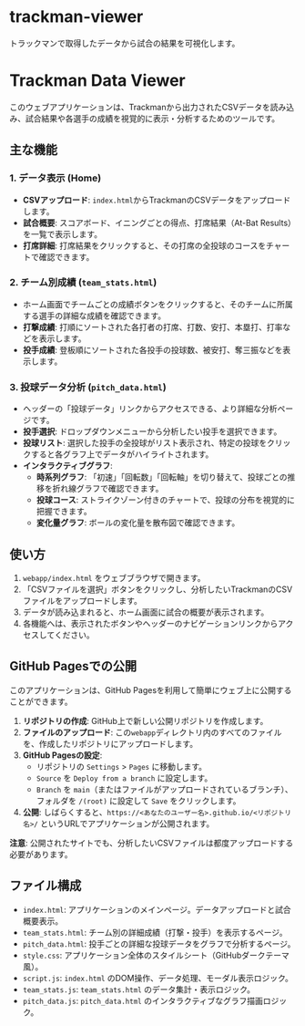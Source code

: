 # trackman-viewer
トラックマンで取得したデータから試合の結果を可視化します。

# Trackman Data Viewer

このウェブアプリケーションは、Trackmanから出力されたCSVデータを読み込み、試合結果や各選手の成績を視覚的に表示・分析するためのツールです。

## 主な機能

### 1. データ表示 (Home)
- **CSVアップロード**: `index.html`からTrackmanのCSVデータをアップロードします。
- **試合概要**: スコアボード、イニングごとの得点、打席結果（At-Bat Results）を一覧で表示します。
- **打席詳細**: 打席結果をクリックすると、その打席の全投球のコースをチャートで確認できます。

### 2. チーム別成績 (`team_stats.html`)
- ホーム画面でチームごとの成績ボタンをクリックすると、そのチームに所属する選手の詳細な成績を確認できます。
- **打撃成績**: 打順にソートされた各打者の打席、打数、安打、本塁打、打率などを表示します。
- **投手成績**: 登板順にソートされた各投手の投球数、被安打、奪三振などを表示します。

### 3. 投球データ分析 (`pitch_data.html`)
- ヘッダーの「投球データ」リンクからアクセスできる、より詳細な分析ページです。
- **投手選択**: ドロップダウンメニューから分析したい投手を選択できます。
- **投球リスト**: 選択した投手の全投球がリスト表示され、特定の投球をクリックすると各グラフ上でデータがハイライトされます。
- **インタラクティブグラフ**:
    - **時系列グラフ**: 「初速」「回転数」「回転軸」を切り替えて、投球ごとの推移を折れ線グラフで確認できます。
    - **投球コース**: ストライクゾーン付きのチャートで、投球の分布を視覚的に把握できます。
    - **変化量グラフ**: ボールの変化量を散布図で確認できます。

## 使い方

1.  `webapp/index.html` をウェブブラウザで開きます。
2.  「CSVファイルを選択」ボタンをクリックし、分析したいTrackmanのCSVファイルをアップロードします。
3.  データが読み込まれると、ホーム画面に試合の概要が表示されます。
4.  各機能へは、表示されたボタンやヘッダーのナビゲーションリンクからアクセスしてください。

## GitHub Pagesでの公開

このアプリケーションは、GitHub Pagesを利用して簡単にウェブ上に公開することができます。

1.  **リポジトリの作成**: GitHub上で新しい公開リポジトリを作成します。
2.  **ファイルのアップロード**: この`webapp`ディレクトリ内のすべてのファイルを、作成したリポジトリにアップロードします。
3.  **GitHub Pagesの設定**:
    -   リポジトリの `Settings` > `Pages` に移動します。
    -   `Source` を `Deploy from a branch` に設定します。
    -   `Branch` を `main`（またはファイルがアップロードされているブランチ）、フォルダを `/(root)` に設定して `Save` をクリックします。
4.  **公開**: しばらくすると、`https://<あなたのユーザー名>.github.io/<リポジトリ名>/` というURLでアプリケーションが公開されます。

**注意**: 公開されたサイトでも、分析したいCSVファイルは都度アップロードする必要があります。

## ファイル構成

-   `index.html`: アプリケーションのメインページ。データアップロードと試合概要表示。
-   `team_stats.html`: チーム別の詳細成績（打撃・投手）を表示するページ。
-   `pitch_data.html`: 投手ごとの詳細な投球データをグラフで分析するページ。
-   `style.css`: アプリケーション全体のスタイルシート（GitHubダークテーマ風）。
-   `script.js`: `index.html` のDOM操作、データ処理、モーダル表示ロジック。
-   `team_stats.js`: `team_stats.html` のデータ集計・表示ロジック。
-   `pitch_data.js`: `pitch_data.html` のインタラクティブなグラフ描画ロジック。

